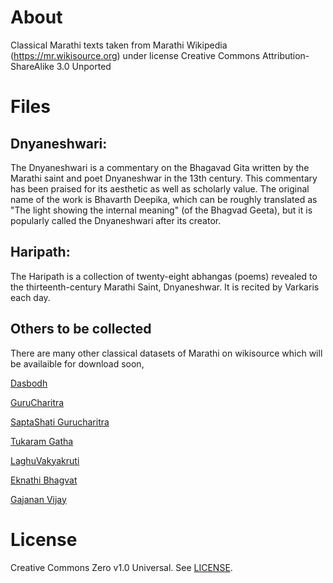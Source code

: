 # About

Classical Marathi texts taken from Marathi Wikipedia (https://mr.wikisource.org) under license Creative Commons Attribution-ShareAlike 3.0 Unported

# Files

## Dnyaneshwari:
The Dnyaneshwari is a commentary on the Bhagavad Gita written by the Marathi saint and poet Dnyaneshwar in the 13th century. This commentary has been praised for its aesthetic as well as scholarly value. The original name of the work is Bhavarth Deepika, which can be roughly translated as "The light showing the internal meaning" (of the Bhagvad Geeta), but it is popularly called the Dnyaneshwari after its creator.

## Haripath:
The Haripath is a collection of twenty-eight abhangas (poems) revealed to the thirteenth-century Marathi Saint, Dnyaneshwar. It is recited by Varkaris each day.

## Others to be collected

There are many other classical datasets of Marathi on wikisource which will be availaible for download soon,

[Dasbodh](https://mr.wikisource.org/wiki/%E0%A4%A6%E0%A4%BE%E0%A4%B8%E0%A4%AC%E0%A5%8B%E0%A4%A7)

[GuruCharitra](https://mr.wikisource.org/wiki/%E0%A4%97%E0%A5%81%E0%A4%B0%E0%A5%82%E0%A4%9A%E0%A4%B0%E0%A4%BF%E0%A4%A4%E0%A5%8D%E0%A4%B0)

[SaptaShati Gurucharitra](https://mr.wikisource.org/wiki/%E0%A4%97%E0%A5%81%E0%A4%B0%E0%A5%82%E0%A4%9A%E0%A4%B0%E0%A4%BF%E0%A4%A4%E0%A5%8D%E0%A4%B0)

[Tukaram Gatha](https://mr.wikisource.org/wiki/%E0%A4%A4%E0%A5%81%E0%A4%95%E0%A4%BE%E0%A4%B0%E0%A4%BE%E0%A4%AE_%E0%A4%97%E0%A4%BE%E0%A4%A5%E0%A4%BE)

[LaghuVakyakruti](https://mr.wikisource.org/wiki/%E0%A4%B8%E0%A4%BE%E0%A4%B0%E0%A5%8D%E0%A4%A5_%E0%A4%B2%E0%A4%98%E0%A5%81%E0%A4%B5%E0%A4%BE%E0%A4%95%E0%A5%8D%E0%A4%AF%E0%A4%B5%E0%A5%83%E0%A4%A4%E0%A5%8D%E0%A4%A4%E0%A5%80)

[Eknathi Bhagvat](https://mr.wikisource.org/wiki/%E0%A4%8F%E0%A4%95%E0%A4%A8%E0%A4%BE%E0%A4%A5%E0%A5%80_%E0%A4%AD%E0%A4%BE%E0%A4%97%E0%A4%B5%E0%A4%A4)

[Gajanan Vijay](https://mr.wikisource.org/wiki/%E0%A4%97%E0%A4%9C%E0%A4%BE%E0%A4%A8%E0%A4%A8_%E0%A4%B5%E0%A4%BF%E0%A4%9C%E0%A4%AF)


# License

Creative Commons Zero v1.0 Universal. See [LICENSE](https://creativecommons.org/publicdomain/zero/1.0/).
